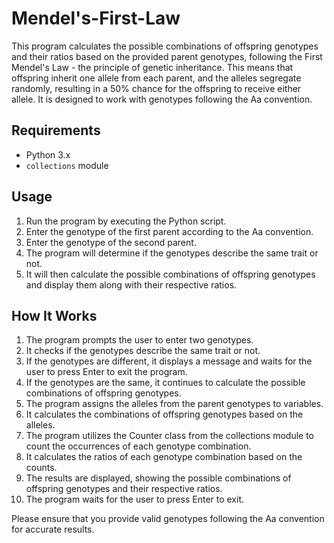# Mendel's-First-Law

This program calculates the possible combinations of offspring genotypes and their ratios based on the provided parent genotypes, following the First Mendel's Law - the principle of genetic inheritance. This means that offspring inherit one allele from each parent, and the alleles segregate randomly, resulting in a 50% chance for the offspring to receive either allele. 
It is designed to work with genotypes following the Aa convention.

## Requirements
- Python 3.x
- `collections` module

## Usage

1. Run the program by executing the Python script.
2. Enter the genotype of the first parent according to the Aa convention.
3. Enter the genotype of the second parent.
4. The program will determine if the genotypes describe the same trait or not.
5. It will then calculate the possible combinations of offspring genotypes and display them along with their respective ratios.

## How It Works

1. The program prompts the user to enter two genotypes.
2. It checks if the genotypes describe the same trait or not.
3. If the genotypes are different, it displays a message and waits for the user to press Enter to exit the program.
4. If the genotypes are the same, it continues to calculate the possible combinations of offspring genotypes.
5. The program assigns the alleles from the parent genotypes to variables.
6. It calculates the combinations of offspring genotypes based on the alleles.
7. The program utilizes the Counter class from the collections module to count the occurrences of each genotype combination.
8. It calculates the ratios of each genotype combination based on the counts.
9. The results are displayed, showing the possible combinations of offspring genotypes and their respective ratios.
10. The program waits for the user to press Enter to exit.

Please ensure that you provide valid genotypes following the Aa convention for accurate results.
